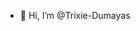 - 👋 Hi, I’m @Trixie-Dumayas

<!---
Trixie-Dumayas/Trixie-Dumayas is a ✨ special ✨ repository because its `README.md` (this file) appears on your GitHub profile.
You can click the Preview link to take a look at your changes.
--->
